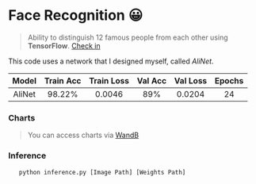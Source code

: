 # Face Recognition 😀
> Ability to distinguish 12 famous people from each other using **TensorFlow**. [Check in](https://drive.google.com/drive/folders/1WGSotRtFPYGuxPEGkWWRsBPlVXFSvl7p?usp=sharing)

This code uses a network that I designed myself, called _AliNet_.

| Model  | Train Acc | Train Loss | Val Acc | Val Loss | Epochs |
|  :-:   |   :-:     |     :-:    |   :-:   |   :-:    |  :-:   |
| AliNet |  98.22%   |   0.0046   |   89%   |  0.0204  |   24   |

### Charts
> You can access charts via [WandB](https://wandb.ai/aliyaghoubian/Face%20Recognition?workspace=user-aliyaghoubian)

### Inference
````shell
   python inference.py [Image Path] [Weights Path]
````
